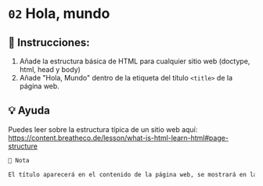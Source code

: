 # `02` Hola, mundo

## 📝 Instrucciones:

1. Añade la estructura básica de HTML para cualquier sitio web (doctype, html, head y body)
2. Añade "Hola, Mundo" dentro de la etiqueta del título `<title>` de la página web.

## 💡 Ayuda

Puedes leer sobre la estructura típica de un sitio web aquí:
https://content.breatheco.de/lesson/what-is-html-learn-html#page-structure

```txt
📎 Nota

El título aparecerá en el contenido de la página web, se mostrará en la pestaña del navegador.
```